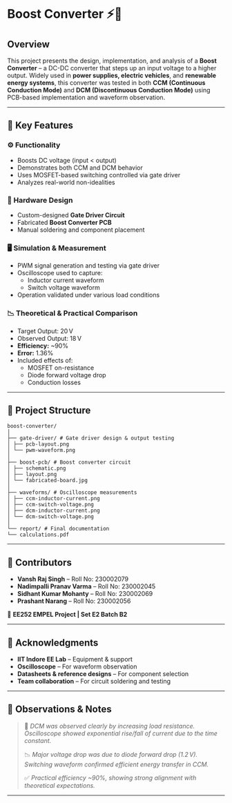 # Boost Converter ⚡🔋

## Overview  
This project presents the design, implementation, and analysis of a **Boost Converter** – a DC-DC converter that steps up an input voltage to a higher output. Widely used in **power supplies, electric vehicles**, and **renewable energy systems**, this converter was tested in both **CCM (Continuous Conduction Mode)** and **DCM (Discontinuous Conduction Mode)** using PCB-based implementation and waveform observation.

---

## 🔑 Key Features

### ⚙️ Functionality  
- Boosts DC voltage (input < output)
- Demonstrates both CCM and DCM behavior
- Uses MOSFET-based switching controlled via gate driver
- Analyzes real-world non-idealities

### 🔩 Hardware Design  
- Custom-designed **Gate Driver Circuit**
- Fabricated **Boost Converter PCB**
- Manual soldering and component placement

### 🖥️ Simulation & Measurement  
- PWM signal generation and testing via gate driver
- Oscilloscope used to capture:
  - Inductor current waveform
  - Switch voltage waveform
- Operation validated under various load conditions

### 📉 Theoretical & Practical Comparison  
- Target Output: 20 V  
- Observed Output: 18 V  
- **Efficiency:** ~90%  
- **Error:** 1.36%  
- Included effects of:
  - MOSFET on-resistance
  - Diode forward voltage drop
  - Conduction losses

---

## 🧱 Project Structure

```
boost-converter/
│
├── gate-driver/ # Gate driver design & output testing
│ ├── pcb-layout.png
│ └── pwm-waveform.png
│
├── boost-pcb/ # Boost converter circuit
│ ├── schematic.png
│ ├── layout.png
│ └── fabricated-board.jpg
│
├── waveforms/ # Oscilloscope measurements
│ ├── ccm-inductor-current.png
│ ├── ccm-switch-voltage.png
│ ├── dcm-inductor-current.png
│ └── dcm-switch-voltage.png
│
└── report/ # Final documentation
└── calculations.pdf
```


---

## 👥 Contributors

- **Vansh Raj Singh** – Roll No: 230002079  
- **Nadimpalli Pranav Varma** – Roll No: 230002045  
- **Sidhant Kumar Mohanty** – Roll No: 230002069  
- **Prashant Narang** – Roll No: 230002056  

🧪 **EE252 EMPEL Project | Set E2 Batch B2**

---

## 🙏 Acknowledgments

- **IIT Indore EE Lab** – Equipment & support  
- **Oscilloscope** – For waveform observation  
- **Datasheets & reference designs** – For component selection  
- **Team collaboration** – For circuit soldering and testing

---

## 📝 Observations & Notes

> 📌 *DCM was observed clearly by increasing load resistance.  
> Oscilloscope showed exponential rise/fall of current due to the time constant.*  
>  
> 📉 *Major voltage drop was due to diode forward drop (1.2 V).  
> Switching waveform confirmed efficient energy transfer in CCM.*  
>  
> ✅ *Practical efficiency ~90%, showing strong alignment with theoretical expectations.*

---

